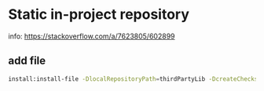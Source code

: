 # Static in-project repository

info: https://stackoverflow.com/a/7623805/602899

## add file

```bash
install:install-file -DlocalRepositoryPath=thirdPartyLib -DcreateChecksum=true -Dpackaging=jar -Dfile=thirdPartyLib/clp-java-1.16.10-full.jar -DgroupId=com.quantego -DartifactId=clp -Dversion=1.16.10
```
